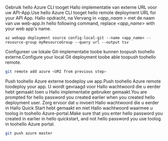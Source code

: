 <span data-ttu-id="8428c-101">Gebruik hello Azure CLI tooget Hallo implementatie van externe URL voor uw API-App.</span><span class="sxs-lookup"><span data-stu-id="8428c-101">Use hello Azure CLI tooget hello remote deployment URL for your API App.</span></span> <span data-ttu-id="8428c-102">Hallo opdracht, na Vervang in  *\<app_naam >* met de naam van uw web-app.</span><span class="sxs-lookup"><span data-stu-id="8428c-102">In hello following command, replace *\<app_name>* with your web app's name.</span></span>

```azurecli-interactive
az webapp deployment source config-local-git --name <app_name> --resource-group myResourceGroup --query url --output tsv
```

<span data-ttu-id="8428c-103">Configureer uw lokale Git-implementatie toobe kunnen toopush toohello externe.</span><span class="sxs-lookup"><span data-stu-id="8428c-103">Configure your local Git deployment toobe able toopush toohello remote.</span></span>

```bash
git remote add azure <URI from previous step>
```

<span data-ttu-id="8428c-104">Push toohello Azure externe toodeploy uw app.</span><span class="sxs-lookup"><span data-stu-id="8428c-104">Push toohello Azure remote toodeploy your app.</span></span> <span data-ttu-id="8428c-105">U wordt gevraagd voor Hallo wachtwoord die u eerder hebt gemaakt toen u Hallo implementatie gebruiker gemaakt.</span><span class="sxs-lookup"><span data-stu-id="8428c-105">You are prompted for hello password you created earlier when you created hello deployment user.</span></span> <span data-ttu-id="8428c-106">Zorg ervoor dat u invoert Hallo wachtwoord die u eerder in Hallo Quick Start hebt gemaakt en niet Hallo wachtwoord waarmee u toolog in toohello Azure-portal.</span><span class="sxs-lookup"><span data-stu-id="8428c-106">Make sure that you enter hello password you created in earlier in hello quickstart, and not hello password you use toolog in toohello Azure portal.</span></span>

```bash
git push azure master
```
